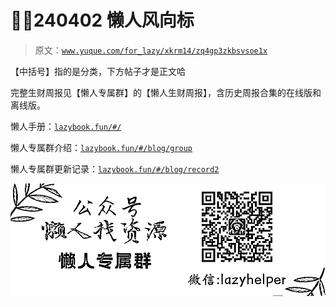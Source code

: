 # 🐸🦓240402 懒人风向标

> 原文：[`www.yuque.com/for_lazy/xkrm14/zq4gp3zkbsvsoe1x`](https://www.yuque.com/for_lazy/xkrm14/zq4gp3zkbsvsoe1x)

【中括号】指的是分类，下方帖子才是正文哈

完整生财周报见【懒人专属群】的【懒人生财周报】，含历史周报合集的在线版和离线版。

懒人手册：[`lazybook.fun/#/`](https://lazybook.fun/#/)

懒人专属群介绍：[`lazybook.fun/#/blog/group`](https://lazybook.fun/#/blog/group)

懒人专属群更新记录：[`lazybook.fun/#/blog/record2`](https://lazybook.fun/#/blog/record2)

![](img/b450cfcae9c96e02bebcecd54e7093e7.png)